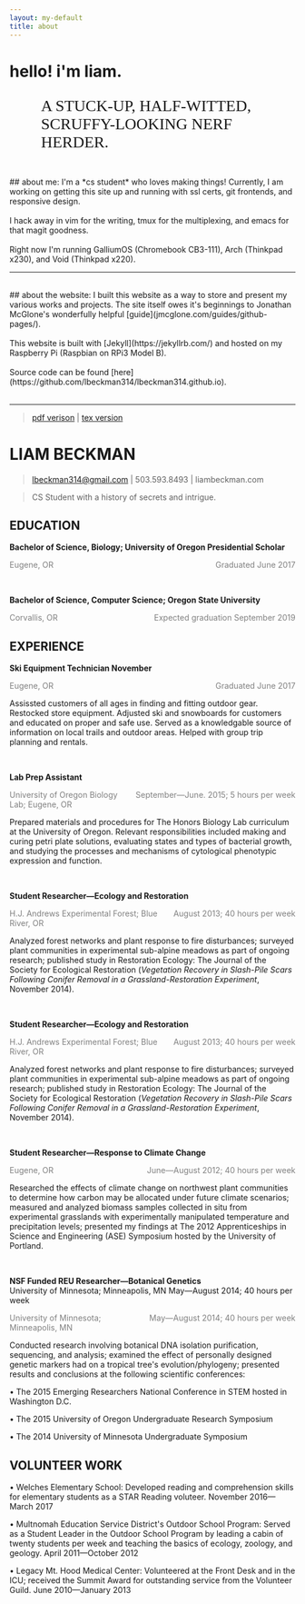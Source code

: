 ```yaml
---
layout: my-default
title: about
---
```


# hello! i'm liam. <object type="image/svg+xml" data="../assets/svg/iconSmile5Optimized.svg"></object>
<!-- <img style="width:65%; padding-left:10%; padding-top:1%;" src="/images/nerfHerder4.png"> -->
<p style="font-family: 'EB Garamond'; padding-left: 11%; font-size: 2em">A STUCK-UP, HALF-WITTED, SCRUFFY-LOOKING NERF HERDER.</p>


<br />
## about me:
I'm a *cs student* who loves making things! Currently, I am working on getting this site up and running with ssl certs, git frontends, and responsive design.
<br />
<br/>
I hack away in vim for the writing, tmux for the multiplexing, and emacs for that magit goodness.
<br/>
<br/>
Right now I'm running GalliumOS (Chromebook CB3-111), Arch (Thinkpad x230), and Void (Thinkpad x220).

<br />

---

<br />
## about the website:
I built this website as a way to store and present my various works and projects. The site itself owes it's beginnings to Jonathan McGlone's wonderfully helpful [guide](jmcglone.com/guides/github-pages/).
<br/>
<br/>
This website is built with [Jekyll](https://jekyllrb.com/) and hosted on my Raspberry Pi (Raspbian on RPi3 Model B).
<br/>
<br/>
Source code can be found [here](https://github.com/lbeckman314/lbeckman314.github.io).
<br />
<br />

---

> [pdf verison](/about/resume.pdf) \| [tex version](/about/resume.tex)

LIAM BECKMAN
===


> lbeckman314@gmail.com \| 503.593.8493 \| liambeckman.com

> CS Student with a history of secrets and intrigue.

EDUCATION
---

**Bachelor of Science, Biology; University of Oregon Presidential
Scholar**

<div style="float: right; clear: right; margin: 0px; color: grey">Graduated June 2017</div>
<p style="color: grey" style="color:grey">Eugene, OR</p>

<br />

**Bachelor of Science, Computer Science; Oregon State University**

<div style="float: right; clear: right; margin: 0px; color: grey">Expected graduation September 2019</div>
<p style="color: grey" style="color:grey">Corvallis, OR</p>

EXPERIENCE
---



**Ski Equipment Technician November**

<div style="float: right; clear: right; margin: 0px; color: grey">Graduated June 2017</div>
<p style="color: grey">Eugene, OR</p>

Assissted customers of all ages in finding and fitting outdoor gear.
Restocked store equipment. Adjusted ski and snowboards for customers and
educated on proper and safe use. Served as a knowledgable source of
information on local trails and outdoor areas. Helped with group trip
planning and rentals.

<br />

**Lab Prep Assistant**

<div style="float: right; clear: right; margin: 0px; color: grey">September—June. 2015; 5 hours per week</div>
<p style="color: grey">University of Oregon Biology Lab; Eugene, OR</p>

Prepared materials and procedures for The Honors Biology Lab curriculum at the University of Oregon. Relevant responsibilities included making and curing petri plate solutions, evaluating states and types of bacterial growth, and studying the processes and mechanisms of cytological phenotypic expression and function.

<br />

**Student Researcher—Ecology and Restoration**

<div style="float: right; clear: right; margin: 0px; color: grey">August 2013; 40 hours per week</div>
<p style="color: grey">H.J. Andrews Experimental Forest; Blue River, OR</p>

Analyzed forest networks and plant response to fire disturbances; surveyed plant communities in experimental sub-alpine meadows as part of ongoing research; published study in Restoration Ecology: The Journal of the Society for Ecological Restoration (*Vegetation Recovery in Slash-Pile Scars Following Conifer Removal in a Grassland-Restoration Experiment*, November 2014).


<br />

**Student Researcher—Ecology and Restoration**

<div style="float: right; clear: right; margin: 0px; color: grey">August 2013; 40 hours per week</div>
<p style="color: grey">H.J. Andrews Experimental Forest; Blue River, OR</p>

Analyzed forest networks and plant response to fire disturbances; surveyed plant communities in experimental sub-alpine meadows as part of ongoing research; published study in Restoration Ecology: The Journal of the Society for Ecological Restoration (*Vegetation Recovery in Slash-Pile Scars Following Conifer Removal in a Grassland-Restoration Experiment*, November 2014).


<br />

**Student Researcher—Response to Climate Change**

<div style="float: right; clear: right; margin: 0px; color: grey">June—August 2012; 40 hours per week</div>
<p style="color: grey">Eugene, OR</p>

Researched the effects of climate change on northwest plant communities to determine how carbon may be allocated under future climate scenarios; measured and analyzed biomass samples collected in situ from experimental grasslands with experimentally manipulated temperature and precipitation levels; presented my findings at The 2012 Apprenticeships in Science and Engineering (ASE) Symposium hosted by the University of Portland.

<br />

**NSF Funded REU Researcher—Botanical Genetics**\
University of Minnesota; Minneapolis, MN May—August 2014; 40 hours per week

<div style="float: right; clear: right; margin: 0px; color: grey">May—August 2014; 40 hours per week</div>
<p style="color: grey">University of Minnesota; Minneapolis, MN</p>

Conducted research involving botanical DNA isolation purification, sequencing, and analysis; examined the effect of personally designed genetic markers had on a tropical tree's evolution/phylogeny; presented results and conclusions at the following scientific conferences:

• The 2015 Emerging Researchers National Conference in STEM hosted in Washington D.C.

• The 2015 University of Oregon Undergraduate Research Symposium

• The 2014 University of Minnesota Undergraduate Symposium


VOLUNTEER WORK
---

• Welches Elementary School: Developed reading and comprehension skills for elementary students as a STAR Reading voluteer. November 2016—March 2017

• Multnomah Education Service District's Outdoor School Program: Served as a Student Leader in the Outdoor School Program by leading a cabin of twenty students per week and teaching the basics of ecology, zoology, and geology. April 2011—October 2012

• Legacy Mt. Hood Medical Center: Volunteered at the Front Desk and in the ICU; received the Summit Award for outstanding service from the Volunteer Guild. June 2010—January 2013
